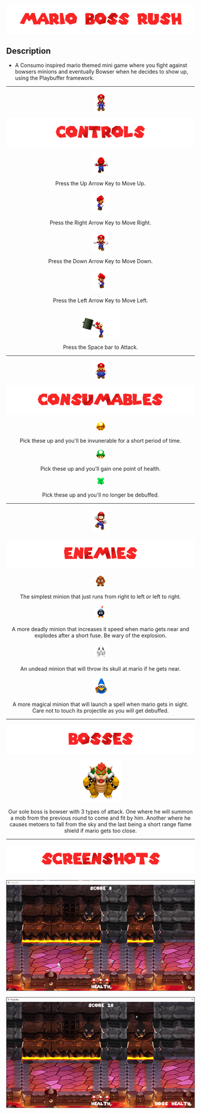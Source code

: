 
![](/.github/images/mario_title.png)
## Description
* A Consumo inspired mario themed mini game where you fight against bowsers minions and eventually Bowser when he decides to show up, using the Playbuffer framework.
---------------------------------------------------------------------------------------------------------------------------------------------------------------------
<p align="center"> <img src="/.github/images/mario_idle.gif"> </p>

![](/.github/images/controls.png)

<p align="center"> <img src="/.github/images/mario_walk_n.gif"> </p>
<p align="center"> Press the Up Arrow Key to Move Up. </p>

<p align="center"> <img src="/.github/images/mario_walk_e.gif"> </p>
<p align="center"> Press the Right Arrow Key to Move Right. </p>

<p align="center"> <img src="/.github/images/mario_walk_s.gif"> </p>
<p align="center"> Press the Down Arrow Key to Move Down. </p>

<p align="center"> <img src="/.github/images/mario_walk_w.gif"> </p>
<p align="center"> Press the Left Arrow Key to Move Left. </p>

<p align="center"> <img src="/.github/images/mario_hammer.gif"> </p>
<p align="center"> Press the Space bar to Attack. </p>

---------------------------------------------------------------------------------------------------------------------------------------------------------------------

<p align="center"> <img src="/.github/images/mario_d_s_idle.gif"> </p>

![](/.github/images/consumables.png)

<p align="center"> <img src="/HelloWorld/Data/Sprites/invincible_powerup.png"> </p>
<p align="center"> Pick these up and you'll be invunerable for a short period of time. </p>

<p align="center"> <img src="/HelloWorld/Data/Sprites/health_up.png"> </p>
<p align="center"> Pick these up and you'll gain one point of health. </p>

<p align="center"> <img src="/HelloWorld/Data/Sprites/refreshing_herb.png"> </p>
<p align="center"> Pick these up and you'll no longer be debuffed. </p>

---------------------------------------------------------------------------------------------------------------------------------------------------------------------

<p align="center"> <img src="/.github/images/mario_dead.gif"> </p>

![](/.github/images/enemies.png)

<p align="center"> <img src="/.github/images/goomba.gif"> </p>
<p align="center"> The simplest minion that just runs from right to left or left to right. </p>

<p align="center"> <img src="/.github/images/bomba.gif"> </p>
<p align="center"> A more deadly minion that increases it speed when mario gets near and explodes after a short fuse. Be wary of the explosion. </p>

<p align="center"> <img src="/.github/images/drybones.gif"> </p>
<p align="center"> An undead minion that will throw its skull at mario if he gets near.</p>

<p align="center"> <img src="/.github/images/magikoopa.gif"> </p>
<p align="center"> A more magical minion that will launch a spell when mario gets in sight. Care not to touch its projectile as you will get debuffed. </p>

---------------------------------------------------------------------------------------------------------------------------------------------------------------------
![](/.github/images/bosses.png)

<p align="center"> <img src="/.github/images/bowser_win.gif"> </p>
<p align="center"> Our sole boss is bowser with 3 types of attack. One where he will summon a mob from the previous round to come and fit by him. Another where he causes metoers to fall from the sky and the last being a short range flame shield if mario gets too close.</p>

---------------------------------------------------------------------------------------------------------------------------------------------------------------------
![](/.github/images/screenshots.png)

<p align="center"> <img src="/.github/images/sc1.gif"> </p>

<p align="center"> <img src="/.github/images/sc2.gif"> </p>
